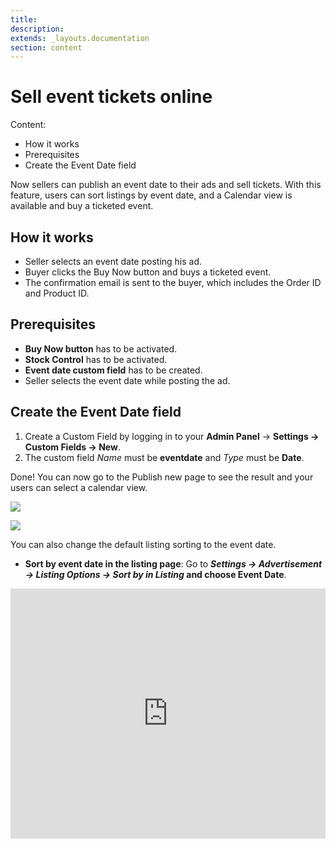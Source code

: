 ```yaml
---
title:
description:
extends: _layouts.documentation
section: content
---
```



# Sell event tickets online
Content:
-  How it works
-   Prerequisites
-   Create the Event Date field

Now sellers can publish an event date to their ads and sell tickets. With this feature, users can sort listings by event date, and a Calendar view is available and buy a ticketed event.

## How it works

-   Seller selects an event date posting his ad.
-   Buyer clicks the Buy Now button and buys a ticketed event.
-   The confirmation email is sent to the buyer, which includes the Order ID and Product ID.

## Prerequisites

-   **Buy Now button** has to be activated.
-  **Stock Control** has to be activated.
-   **Event date custom field** has to be created.
-   Seller selects the event date while posting the ad.

## Create the Event Date field

1.  Create a Custom Field by logging in to your **Admin Panel** -> **Settings -> Custom Fields -> New**.
2.  The custom field  _Name_  must be  **eventdate**  and  _Type_  must be  **Date**.

Done! You can now go to the Publish new page to see the result and your users can select a calendar view.

![](https://github.com/yclas/guides/blob/master/images/sell-event-tickets-online-2.png)


![](https://github.com/yclas/guides/blob/master/images/sell-event-tickets-online-3.png)

You can also change the default listing sorting to the event date.

-   **Sort by event date in the listing page**: Go to  **_Settings -> Advertisement -> Listing Options -> Sort by in Listing_  and choose Event Date**.



<iframe width="100%" height="400px" src="https://www.youtube.com/embed/NAs7K3mZkyE" title="Yclas video" frameborder="0" allow="accelerometer; autoplay; clipboard-write; encrypted-media; gyroscope; picture-in-picture" allowfullscreen></iframe>
 
